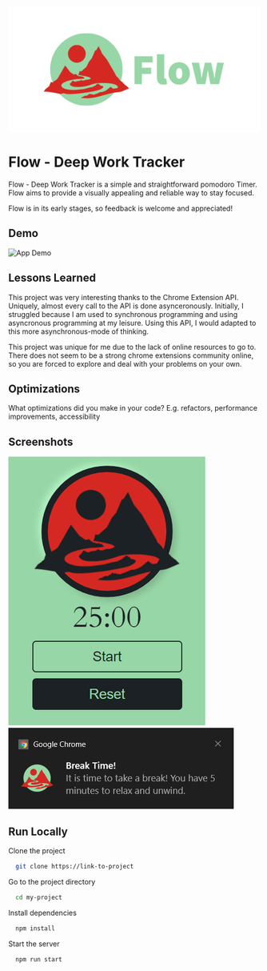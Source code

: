![Logo](./pomodoroTimer/logos/fullLogo.png)

# Flow - Deep Work Tracker

Flow - Deep Work Tracker is a simple and straightforward pomodoro Timer. Flow aims to provide a visually appealing and reliable way to stay focused.

Flow is in its early stages, so feedback is welcome and appreciated!

## Demo

![App Demo](https://imgur.com/gallery/gok4kVA)

## Lessons Learned

This project was very interesting thanks to the Chrome Extension API.
Uniquely, almost every call to the API is done asynceronously.
Initially, I struggled because I am used to synchronous programming and using asyncronous programming at my leisure.
Using this API, I would adapted to this more asynchronous-mode of thinking.

This project was unique for me due to the lack of online resources to go to.
There does not seem to be a strong chrome extensions community online, so you are forced to explore and deal with your problems on your own.

## Optimizations

What optimizations did you make in your code? E.g. refactors, performance improvements, accessibility

## Screenshots

![App Screenshot](./pomodoroTimer/screenshots/extension.png)
![App Screenshot](./pomodoroTimer/screenshots/notification.png)

## Run Locally

Clone the project

```bash
  git clone https://link-to-project
```

Go to the project directory

```bash
  cd my-project
```

Install dependencies

```bash
  npm install
```

Start the server

```bash
  npm run start
```

